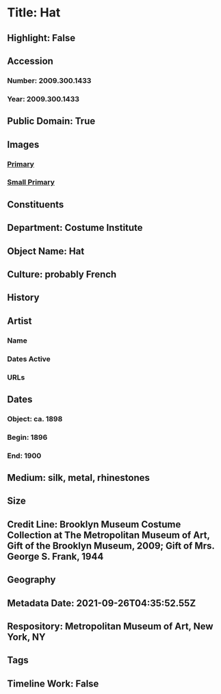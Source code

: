 # Title: Hat
## Highlight: False
## Accession
### Number: 2009.300.1433
### Year: 2009.300.1433
## Public Domain: True
## Images
### [Primary](https://images.metmuseum.org/CRDImages/ci/original/44.51.4_CP3.jpg)
### [Small Primary](https://images.metmuseum.org/CRDImages/ci/web-large/44.51.4_CP3.jpg)
## Constituents
## Department: Costume Institute
## Object Name: Hat
## Culture: probably French
## History
## Artist
### Name
### Dates Active
### URLs
## Dates
### Object: ca. 1898
### Begin: 1896
### End: 1900
## Medium: silk, metal, rhinestones
## Size
## Credit Line: Brooklyn Museum Costume Collection at The Metropolitan Museum of Art, Gift of the Brooklyn Museum, 2009; Gift of Mrs. George S. Frank, 1944
## Geography
## Metadata Date: 2021-09-26T04:35:52.55Z
## Respository: Metropolitan Museum of Art, New York, NY
## Tags
## Timeline Work: False